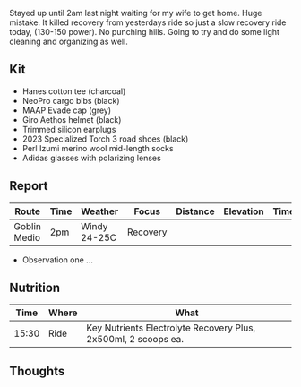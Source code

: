 Stayed up until 2am last night waiting for my wife to get home. Huge mistake. It killed recovery from yesterdays ride so just a slow recovery ride today, (130-150 power). No punching hills. Going to try and do some light cleaning and organizing as well.
## Kit

- Hanes cotton tee (charcoal)
- NeoPro cargo bibs (black)
- MAAP Evade cap (grey)
- Giro Aethos helmet (black)
- Trimmed silicon earplugs
- 2023 Specialized Torch 3 road shoes (black)
- Perl Izumi merino wool mid-length socks
- Adidas glasses with polarizing lenses
## Report

| Route        | Time | Weather      | Focus    | Distance | Elevation | Time | NPower  | TSS |
| ------------ | ---- | ------------ | -------- | -------- | --------- | ---- | ------- | --- |
| Goblin Medio | 2pm  | Windy 24-25C | Recovery |          |           |      | 130-170 |     |

- Observation one ...
## Nutrition

| Time  | Where | What                                                           |
| ----- | ----- | -------------------------------------------------------------- |
| 15:30 | Ride  | Key Nutrients Electrolyte Recovery Plus, 2x500ml, 2 scoops ea. |

## Thoughts




